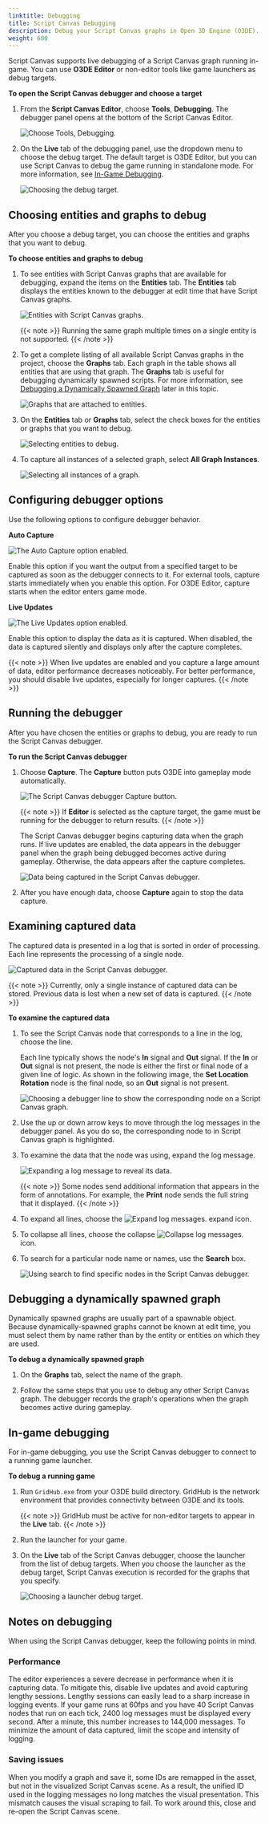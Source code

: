 ```yaml
---
linktitle: Debugging
title: Script Canvas Debugging
description: Debug your Script Canvas graphs in Open 3D Engine (O3DE).
weight: 600
---
```


Script Canvas supports live debugging of a Script Canvas graph running in-game. You can use **O3DE Editor** or non-editor tools like game launchers as debug targets.

**To open the Script Canvas debugger and choose a target**

1. From the **Script Canvas Editor**, choose **Tools**, **Debugging**. The debugger panel opens at the bottom of the Script Canvas Editor.

   ![Choose Tools, Debugging.](/images/user-guide/scripting/script-canvas/script-canvas-debugging-1.png)

1. On the **Live** tab of the debugging panel, use the dropdown menu to choose the debug target. The default target is O3DE Editor, but you can use Script Canvas to debug the game running in standalone mode. For more information, see [In-Game Debugging](#in-game-debugging).

   ![Choosing the debug target.](/images/user-guide/scripting/script-canvas/script-canvas-debugging-2.png)

## Choosing entities and graphs to debug

After you choose a debug target, you can choose the entities and graphs that you want to debug.

**To choose entities and graphs to debug**

1. To see entities with Script Canvas graphs that are available for debugging, expand the items on the **Entities** tab. The **Entities** tab displays the entities known to the debugger at edit time that have Script Canvas graphs.

   ![Entities with Script Canvas graphs.](/images/user-guide/scripting/script-canvas/script-canvas-debugging-3.png)

   {{< note >}}
Running the same graph multiple times on a single entity is not supported.
   {{< /note >}}

1. To get a complete listing of all available Script Canvas graphs in the project, choose the **Graphs** tab. Each graph in the table shows all entities that are using that graph. The **Graphs** tab is useful for debugging dynamically spawned scripts. For more information, see [Debugging a Dynamically Spawned Graph](#debugging-a-dynamically-spawned-graph) later in this topic.

   ![Graphs that are attached to entities.](/images/user-guide/scripting/script-canvas/script-canvas-debugging-4.png)

1. On the **Entities** tab or **Graphs** tab, select the check boxes for the entities or graphs that you want to debug.

   ![Selecting entities to debug.](/images/user-guide/scripting/script-canvas/script-canvas-debugging-5.png)

1. To capture all instances of a selected graph, select **All Graph Instances**.

   ![Selecting all instances of a graph.](/images/user-guide/scripting/script-canvas/script-canvas-debugging-6.png)

## Configuring debugger options

Use the following options to configure debugger behavior.

**Auto Capture**

![The Auto Capture option enabled.](/images/user-guide/scripting/script-canvas/script-canvas-debugging-7.png)

Enable this option if you want the output from a specified target to be captured as soon as the debugger connects to it. For external tools, capture starts immediately when you enable this option. For O3DE Editor, capture starts when the editor enters game mode.

**Live Updates**

![The Live Updates option enabled.](/images/user-guide/scripting/script-canvas/script-canvas-debugging-8.png)

Enable this option to display the data as it is captured. When disabled, the data is captured silently and displays only after the capture completes.

{{< note >}}
When live updates are enabled and you capture a large amount of data, editor performance decreases noticeably. For better performance, you should disable live updates, especially for longer captures.
{{< /note >}}

## Running the debugger

After you have chosen the entities or graphs to debug, you are ready to run the Script Canvas debugger.

**To run the Script Canvas debugger**

1. Choose **Capture**. The **Capture** button puts O3DE into gameplay mode automatically.

   ![The Script Canvas debugger Capture button.](/images/user-guide/scripting/script-canvas/script-canvas-debugging-9.png)

   {{< note >}}
If **Editor** is selected as the capture target, the game must be running for the debugger to return results.
   {{< /note >}}

   The Script Canvas debugger begins capturing data when the graph runs. If live updates are enabled, the data appears in the debugger panel when the graph being debugged becomes active during gameplay. Otherwise, the data appears after the capture completes.

   ![Data being captured in the Script Canvas debugger.](/images/user-guide/scripting/script-canvas/script-canvas-debugging-10.png)

1. After you have enough data, choose **Capture** again to stop the data capture.

## Examining captured data

The captured data is presented in a log that is sorted in order of processing. Each line represents the processing of a single node.

![Captured data in the Script Canvas debugger.](/images/user-guide/scripting/script-canvas/script-canvas-debugging-11.png)

{{< note >}}
Currently, only a single instance of captured data can be stored. Previous data is lost when a new set of data is captured.
{{< /note >}}

**To examine the captured data**

1. To see the Script Canvas node that corresponds to a line in the log, choose the line.

   Each line typically shows the node's **In** signal and **Out** signal. If the **In** or **Out** signal is not present, the node is either the first or final node of a given line of logic. As shown in the following image, the **Set Location Rotation** node is the final node, so an **Out** signal is not present.

   ![Choosing a debugger line to show the corresponding node on a Script Canvas graph.](/images/user-guide/scripting/script-canvas/script-canvas-debugging-12.png)

1. Use the up or down arrow keys to move through the log messages in the debugger panel. As you do so, the corresponding node to in Script Canvas graph is highlighted.

1. To examine the data that the node was using, expand the log message.

   ![Expanding a log message to reveal its data.](/images/user-guide/scripting/script-canvas/script-canvas-debugging-13.png)

   {{< note >}}
Some nodes send additional information that appears in the form of annotations. For example, the **Print** node sends the full string that it displayed.
   {{< /note >}}

1. To expand all lines, choose the ![Expand log messages.](/images/user-guide/scripting/script-canvas/script-canvas-debugging-14.png) expand icon.

1. To collapse all lines, choose the collapse ![Collapse log messages.](/images/user-guide/scripting/script-canvas/script-canvas-debugging-15.png) icon.

1. To search for a particular node name or names, use the **Search** box.

   ![Using search to find specific nodes in the Script Canvas debugger.](/images/user-guide/scripting/script-canvas/script-canvas-debugging-16.png)

## Debugging a dynamically spawned graph

Dynamically spawned graphs are usually part of a spawnable object. Because dynamically-spawned graphs cannot be known at edit time, you must select them by name rather than by the entity or entities on which they are used.

**To debug a dynamically spawned graph**

1. On the **Graphs** tab, select the name of the graph.

1. Follow the same steps that you use to debug any other Script Canvas graph. The debugger records the graph's operations when the graph becomes active during gameplay.

## In-game debugging

For in-game debugging, you use the Script Canvas debugger to connect to a running game launcher.

**To debug a running game**

1. Run `GridHub.exe` from your O3DE build directory. GridHub is the network environment that provides connectivity between O3DE and its tools.

   {{< note >}}
GridHub must be active for non-editor targets to appear in the **Live** tab.
   {{< /note >}}

1. Run the launcher for your game.

1. On the **Live** tab of the Script Canvas debugger, choose the launcher from the list of debug targets. When you choose the launcher as the debug target, Script Canvas execution is recorded for the graphs that you specify.

   ![Choosing a launcher debug target.](/images/user-guide/scripting/script-canvas/script-canvas-debugging-2.png)

## Notes on debugging

When using the Script Canvas debugger, keep the following points in mind.

### Performance

The editor experiences a severe decrease in performance when it is capturing data. To mitigate this, disable live updates and avoid capturing lengthy sessions. Lengthy sessions can easily lead to a sharp increase in logging events. If your game runs at 60fps and you have 40 Script Canvas nodes that run on each tick, 2400 log messages must be displayed every second. After a minute, this number increases to 144,000 messages. To minimize the amount of data captured, limit the scope and intensity of logging.

### Saving issues

When you modify a graph and save it, some IDs are remapped in the asset, but not in the visualized Script Canvas scene. As a result, the unified ID used in the logging messages no long matches the visual presentation. This mismatch causes the visual scraping to fail. To work around this, close and re-open the Script Canvas scene.

